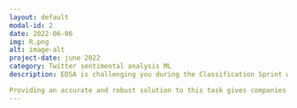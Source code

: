 ```yaml
---
layout: default
modal-id: 2
date: 2022-06-06
img: R.png
alt: image-alt
project-date: june 2022
category: Twitter sentimental analysis ML
description: EDSA is challenging you during the Classification Sprint with the task of creating a Machine Learning model that is able to classify whether or not a person believes in climate change, based on their novel tweet data.

Providing an accurate and robust solution to this task gives companies access to a broad base of consumer sentiment, spanning multiple demographic and geographic categories - thus increasing their insights and informing future marketing strategies.
---
```

